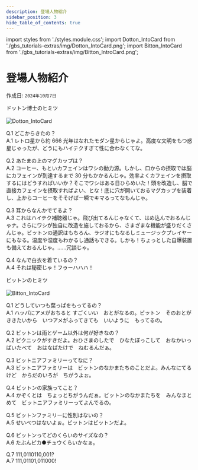 ```yaml
---
description: 登場人物紹介
sidebar_position: 3
hide_table_of_contents: true
---
```

import styles from './styles.module.css';
import Dotton_IntoCard from './gbs_tutorials-extras/img/Dotton_IntoCard.png';
import Bitton_IntoCard from './gbs_tutorials-extras/img/Bitton_IntroCard.png';

# 登場人物紹介
作成日: `2024年10月7日`
<br/>

<div className={styles.character_card_title}>ドットン博士のヒミツ</div>
<br/>
<div className={styles.character_card_right}>
<img src={Dotton_IntoCard} style={{width: 400}} alt="Dotton_IntoCard" />
</div>
<div className={styles.character_card}>
  <p className={styles.character_card_text}>
    <span className={styles.character_card_QA}>Q.1 どこからきたの？</span><br/>
    <span className={styles.character_card_QA}>A.1 </span>レトロ星から約 666 光年はなれたモダン星からじゃよ。高度な文明をもつ惑星じゃったが、どうにもハイテクすぎて性に合わなくてな。
  </p>
  <p className={styles.character_card_text}>
    <span className={styles.character_card_QA}>Q.2 あたまの上のマグカップは？</span><br/>
    <span className={styles.character_card_QA}>A.2 </span>コーヒー、もといカフェインはワシの動力源。しかし、口からの摂取では脳にカフェインが到達するまで 30 分もかかるんじゃ。効率よくカフェインを摂取するにはどうすればいいか？そこでワシはある日ひらめいた！頭を改造し、脳で直接カフェインを摂取すればよい、とな！底に穴が開いておるマグカップを装着し、上からコーヒーをそそげば一瞬でキマるってなもんじゃ。
  </p>
</div>

<div className={styles.character_card_sub}>
  <p className={styles.character_card_text}>
    <span className={styles.character_card_QA}>Q.3 耳からなんかでてるよ？</span><br/>
    <span className={styles.character_card_QA}>A.3 </span>これはハイテク補聴器じゃ。飛び出てるんじゃなくて、はめ込んでおるんじゃナ。さらにワシが独自に改造を施しておるから、さまざまな機能が盛りだくさんじゃ。ビットンの通訳はもちろん、ラジオにもなるしミュージックプレイヤーにもなる。温度や湿度もわかるし通話もできる。しかも！ちょっとした自爆装置も備えておるんじゃ。……冗談じゃ。
  </p>
  <p className={styles.character_card_text}>
    <span className={styles.character_card_QA}>Q.4 なんで白衣を着ているの？</span><br/>
    <span className={styles.character_card_QA}>A.4 </span>それは秘密じゃ！フゥーハハハ！
  </p>
</div>

<div className={styles.character_card_title}>ビットンのヒミツ</div>
<br/>
<div className={styles.character_card_right}>
<img src={Bitton_IntoCard} style={{width: 400}} alt="Bitton_IntoCard" />
</div>
<div className={styles.character_card}>
  <p className={styles.character_card_text}>
    <span className={styles.character_card_QA}>Q.1 どうしていつも葉っぱをもってるの？</span><br/>
    <span className={styles.character_card_QA}>A.1 </span>ハッパにアメがおちると すごくいい　おとがなるの。ビットン　そのおとがききたいから　いつアメがふってきても　いいように　もってるの。
  </p>
  <p className={styles.character_card_text}>
    <span className={styles.character_card_QA}>Q.2 ビットンは雨とゲーム以外は何が好きなの？</span><br/>
    <span className={styles.character_card_QA}>A.2 </span>ピクニックがすきだよ。おひさまのしたで　ひなたぼっこして　おなかいっぱいたべて　おはなばたけで　ねむるんだぁ。
  </p>
  <p className={styles.character_card_text}>
    <span className={styles.character_card_QA}>Q.3 ビットニアファミリーってなに？</span><br/>
    <span className={styles.character_card_QA}>A.3 </span>ビットニアファミリーは　ビットンのなかまたちのことだよ。みんなにてるけど　からだのいろが　ちがうよぉ。
  </p>
</div>

<div className={styles.character_card_sub}>
  <p className={styles.character_card_text}>
    <span className={styles.character_card_QA}>Q.4 ビットンの家族ってこと？</span><br/>
    <span className={styles.character_card_QA}>A.4 </span>かぞくとは　ちょっとちがうんだぁ。ビットンのなかまたちを　みんなまとめて　ビットニアファミリーってよんでるの。
  </p>
  <p className={styles.character_card_text}>
    <span className={styles.character_card_QA}>Q.5 ビットンファミリーに性別はないの？</span><br/>
    <span className={styles.character_card_QA}>A.5 </span>せいべつはないよぉ。ビットンはビットンだよ。
  </p>
  <p className={styles.character_card_text}>
    <span className={styles.character_card_QA}>Q.6 ビットンってどのくらいのサイズなの？</span><br/>
    <span className={styles.character_card_QA}>A.6 </span>たぶんピカ●チュウくらいかなぁ。
  </p>
  <p className={styles.character_card_text}>
    <span className={styles.character_card_QA}>Q.7 111,0110110,001?</span><br/>
    <span className={styles.character_card_QA}>A.7 </span>111,01101,011000!
  </p>
</div>